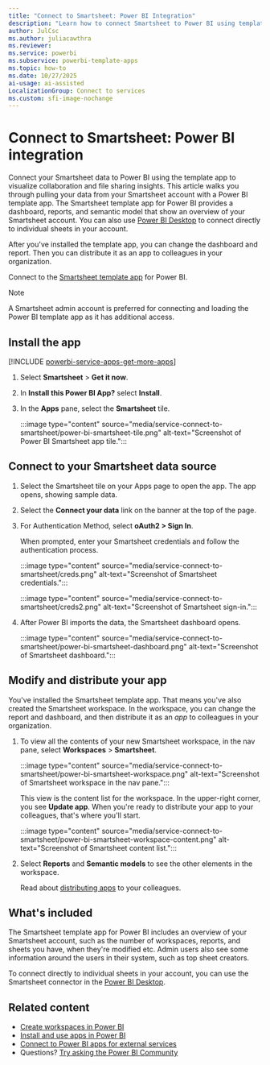 ```yaml
---
title: "Connect to Smartsheet: Power BI Integration"
description: "Learn how to connect Smartsheet to Power BI using template apps. Import dashboards, reports, and data to visualize your Smartsheet account. Get started today."
author: JulCsc
ms.author: juliacawthra
ms.reviewer: 
ms.service: powerbi
ms.subservice: powerbi-template-apps
ms.topic: how-to
ms.date: 10/27/2025
ai-usage: ai-assisted
LocalizationGroup: Connect to services
ms.custom: sfi-image-nochange
---
```

# Connect to Smartsheet: Power BI integration

Connect your Smartsheet data to Power BI using the template app to visualize collaboration and file sharing insights. This article walks you through pulling your data from your Smartsheet account with a Power BI template app. The Smartsheet template app for Power BI provides a dashboard, reports, and semantic model that show an overview of your Smartsheet account. You can also use [Power BI Desktop](desktop-connect-to-data.md) to connect directly to individual sheets in your account.

After you've installed the template app, you can change the dashboard and report. Then you can distribute it as an app to colleagues in your organization.

Connect to the [Smartsheet template app](https://app.powerbi.com/groups/me/getapps/services/pbi-contentpacks.pbiapps-smartsheet) for Power BI.

>[!NOTE]
>A Smartsheet admin account is preferred for connecting and loading the Power BI template app as it has additional access.

## Install the app

[!INCLUDE [powerbi-service-apps-get-more-apps](../includes/powerbi-service-apps-get-more-apps.md)]

1. Select **Smartsheet** \> **Get it now**.
1. In **Install this Power BI App?** select **Install**.
1. In the **Apps** pane, select the **Smartsheet** tile.

    :::image type="content" source="media/service-connect-to-smartsheet/power-bi-smartsheet-tile.png" alt-text="Screenshot of Power BI Smartsheet app tile.":::

## Connect to your Smartsheet data source

1. Select the Smartsheet tile on your Apps page to open the app. The app opens, showing sample data.
1. Select the **Connect your data** link on the banner at the top of the page.
1. For Authentication Method, select **oAuth2 \> Sign In**.

   When prompted, enter your Smartsheet credentials and follow the authentication process.

   :::image type="content" source="media/service-connect-to-smartsheet/creds.png" alt-text="Screenshot of Smartsheet credentials.":::

   :::image type="content" source="media/service-connect-to-smartsheet/creds2.png" alt-text="Screenshot of Smartsheet sign-in.":::

1. After Power BI imports the data, the Smartsheet dashboard opens.

   :::image type="content" source="media/service-connect-to-smartsheet/power-bi-smartsheet-dashboard.png" alt-text="Screenshot of Smartsheet dashboard.":::

## Modify and distribute your app

You've installed the Smartsheet template app. That means you've also created the Smartsheet workspace. In the workspace, you can change the report and dashboard, and then distribute it as an *app* to colleagues in your organization.

1. To view all the contents of your new Smartsheet workspace, in the nav pane, select **Workspaces** > **Smartsheet**.

    :::image type="content" source="media/service-connect-to-smartsheet/power-bi-smartsheet-workspace.png" alt-text="Screenshot of Smartsheet workspace in the nav pane.":::

    This view is the content list for the workspace. In the upper-right corner, you see **Update app**. When you're ready to distribute your app to your colleagues, that's where you'll start.

    :::image type="content" source="media/service-connect-to-smartsheet/power-bi-smartsheet-workspace-content.png" alt-text="Screenshot of Smartsheet content list.":::

1. Select **Reports** and **Semantic models** to see the other elements in the workspace.

    Read about [distributing apps](../collaborate-share/service-create-distribute-apps.md) to your colleagues.

## What's included

The Smartsheet template app for Power BI includes an overview of your Smartsheet account, such as the number of workspaces, reports, and sheets you have, when they're modified etc. Admin users also see some information around the users in their system, such as top sheet creators.

To connect directly to individual sheets in your account, you can use the Smartsheet connector in the [Power BI Desktop](desktop-connect-to-data.md).  

## Related content

* [Create workspaces in Power BI](../collaborate-share/service-create-the-new-workspaces.md)
* [Install and use apps in Power BI](../consumer/end-user-apps.md)
* [Connect to Power BI apps for external services](service-connect-to-services.md)
* Questions? [Try asking the Power BI Community](https://community.powerbi.com/)
